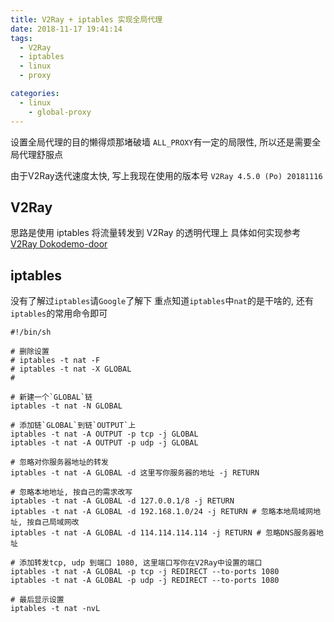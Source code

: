 ```yaml
---
title: V2Ray + iptables 实现全局代理
date: 2018-11-17 19:41:14
tags:
  - V2Ray
  - iptables
  - linux
  - proxy

categories:
  - linux
    - global-proxy
---
```



设置全局代理的目的懒得烦那堵破墙
`ALL_PROXY`有一定的局限性, 所以还是需要全局代理舒服点

由于V2Ray迭代速度太快, 写上我现在使用的版本号 `V2Ray 4.5.0 (Po) 20181116`
## V2Ray
思路是使用
iptables 将流量转发到 V2Ray 的透明代理上
具体如何实现参考[V2Ray Dokodemo-door](https://www.v2ray.com/chapter_02/protocols/dokodemo.html)

<!-- more -->

## iptables
没有了解过`iptables`请`Google`了解下
重点知道`iptables`中`nat`的是干啥的, 还有`iptables`的常用命令即可
```
#!/bin/sh

# 删除设置
# iptables -t nat -F
# iptables -t nat -X GLOBAL
#

# 新建一个`GLOBAL`链
iptables -t nat -N GLOBAL

# 添加链`GLOBAL`到链`OUTPUT`上
iptables -t nat -A OUTPUT -p tcp -j GLOBAL
iptables -t nat -A OUTPUT -p udp -j GLOBAL

# 忽略对你服务器地址的转发
iptables -t nat -A GLOBAL -d 这里写你服务器的地址 -j RETURN

# 忽略本地地址, 按自己的需求改写
iptables -t nat -A GLOBAL -d 127.0.0.1/8 -j RETURN
iptables -t nat -A GLOBAL -d 192.168.1.0/24 -j RETURN # 忽略本地局域网地址, 按自己局域网改
iptables -t nat -A GLOBAL -d 114.114.114.114 -j RETURN # 忽略DNS服务器地址

# 添加转发tcp, udp 到端口 1080, 这里端口写你在V2Ray中设置的端口
iptables -t nat -A GLOBAL -p tcp -j REDIRECT --to-ports 1080
iptables -t nat -A GLOBAL -p udp -j REDIRECT --to-ports 1080

# 最后显示设置
iptables -t nat -nvL

```







